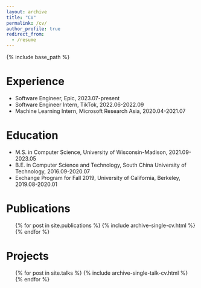 ```yaml
---
layout: archive
title: "CV"
permalink: /cv/
author_profile: true
redirect_from:
  - /resume
---
```


{% include base_path %}

Experience
======
* Software Engineer, Epic, 2023.07-present
* Software Engineer Intern, TikTok, 2022.06-2022.09
* Machine Learning Intern, Microsoft Research Asia, 2020.04-2021.07

Education
======
* M.S. in Computer Science, University of Wisconsin-Madison, 2021.09-2023.05
* B.E. in Computer Science and Technology, South China University of Technology, 2016.09-2020.07
* Exchange Program for Fall 2019, University of California, Berkeley, 2019.08-2020.01
  
Publications
======
  <ul>{% for post in site.publications %}
    {% include archive-single-cv.html %}
  {% endfor %}</ul>
  
Projects
======
  <ul>{% for post in site.talks %}
    {% include archive-single-talk-cv.html %}
  {% endfor %}</ul>
